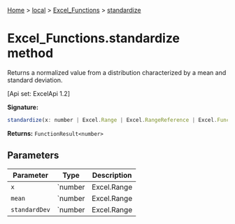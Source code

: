 [Home](./index) &gt; [local](local.md) &gt; [Excel\_Functions](local.excel_functions.md) &gt; [standardize](local.excel_functions.standardize.md)

# Excel\_Functions.standardize method

Returns a normalized value from a distribution characterized by a mean and standard deviation. 

 \[Api set: ExcelApi 1.2\]

**Signature:**
```javascript
standardize(x: number | Excel.Range | Excel.RangeReference | Excel.FunctionResult<any>, mean: number | Excel.Range | Excel.RangeReference | Excel.FunctionResult<any>, standardDev: number | Excel.Range | Excel.RangeReference | Excel.FunctionResult<any>): FunctionResult<number>;
```
**Returns:** `FunctionResult<number>`

## Parameters

|  Parameter | Type | Description |
|  --- | --- | --- |
|  `x` | `number | Excel.Range | Excel.RangeReference | Excel.FunctionResult<any>` |  |
|  `mean` | `number | Excel.Range | Excel.RangeReference | Excel.FunctionResult<any>` |  |
|  `standardDev` | `number | Excel.Range | Excel.RangeReference | Excel.FunctionResult<any>` |  |


